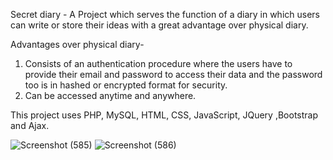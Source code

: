 Secret diary - A Project which serves the function of a diary in which users can write or store their ideas with a great advantage over physical diary.

Advantages over physical diary-

1) Consists of an authentication procedure where the users have to provide their email and password to access their data and the password too is in hashed or encrypted format for security.
2) Can be accessed anytime and anywhere.

This project uses PHP, MySQL, HTML, CSS, JavaScript, JQuery ,Bootstrap and Ajax.

![Screenshot (585)](https://user-images.githubusercontent.com/85786030/158156524-f221ff82-b0e0-4904-8303-5c75dc05c587.png)
![Screenshot (586)](https://user-images.githubusercontent.com/85786030/158156588-9dd70be4-7a6b-405b-b8d5-b5912613f763.png)

